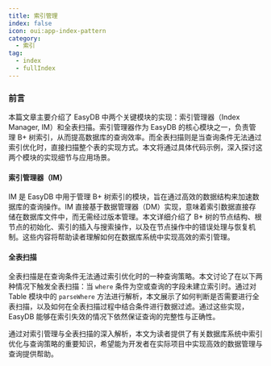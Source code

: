 ```yaml
---
title: 索引管理
index: false
icon: oui:app-index-pattern
category:
  - 索引
tag:
  - index
  - fullIndex
---
```

### 前言

本篇文章主要介绍了 EasyDB 中两个关键模块的实现：索引管理器（Index Manager, IM）和全表扫描。索引管理器作为 EasyDB 的核心模块之一，负责管理 B+ 树索引，从而提高数据库的查询效率。而全表扫描则是当查询条件无法通过索引优化时，直接扫描整个表的实现方式。本文将通过具体代码示例，深入探讨这两个模块的实现细节与应用场景。

#### 索引管理器（IM）

IM 是 EasyDB 中用于管理 B+ 树索引的模块，旨在通过高效的数据结构来加速数据库的查询操作。IM 直接基于数据管理器（DM）实现，意味着索引数据直接存储在数据库文件中，而无需经过版本管理。本文详细介绍了 B+ 树的节点结构、根节点的初始化、索引的插入与搜索操作，以及在节点操作中的错误处理与恢复机制。这些内容将帮助读者理解如何在数据库系统中实现高效的索引管理。

#### 全表扫描

全表扫描是在查询条件无法通过索引优化时的一种查询策略。本文讨论了在以下两种情况下触发全表扫描：当 `where` 条件为空或查询的字段未建立索引时。通过对 Table 模块中的 `parseWhere` 方法进行解析，本文展示了如何判断是否需要进行全表扫描，以及如何在全表扫描过程中结合条件进行数据过滤。通过这些实现，EasyDB 能够在索引失效的情况下依然保证查询的完整性与正确性。

通过对索引管理与全表扫描的深入解析，本文为读者提供了有关数据库系统中索引优化与查询策略的重要知识，希望能为开发者在实际项目中实现高效的数据管理与查询提供帮助。
